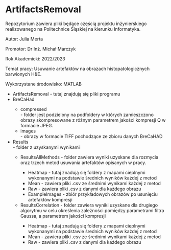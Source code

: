 # ArtifactsRemoval
<p>Repozytorium zawiera pliki będące częścią projektu inżynierskiego realizowanego na Politechnice Śląskiej na kierunku Informatyka.</p>
<p>Autor: Julia Merta </p>
<p>Promotor: Dr Inż. Michał Marczyk</p>
<p>Rok Akademicki: 2022/2023</p>
<p>Temat pracy: Usuwanie artefaktów na obrazach histopatologicznych barwionych H&E. </p>
<p>Wykorzystane środowisko: MATLAB</p>
<ul>
<li>ArtifactsRemoval - tutaj znajdują się pliki programu</li>
<li>BreCaHad</li>
<ul>
<li>compressed</li> - folder jest podzielony na podfoldery w których zamieszczono obrazy skompresowane z różnym parametrem jakości kompresji Q w formacie JPEG.
<li>images</li> - obrazy w formacie TIFF pochodzące ze zbioru danych BreCaHAD
</ul>
<li>Results</li> - folder z uzyskanymi wynikami
<ul>
<li>ResultsAllMethods - folder zawiera wyniki uzyskane dla rozmycia oraz trzech metod usuwania artefaktów opisanych w pracy.</li>
<ul>
<li>Heatmap - tutaj znadują się foldery z mapami cieplnymi wykonanymi na podstawie średnich wyników każdej z metod</li>
<li>Mean - zawiera pliki .csv ze średnimi wynikami każdej z metod</li>
<li>Raw - zawiera pliki .csv z danymi dla każdego obrazu</li>
<li>ExampleImages - zbiór przykładowych obrazów po usunięciu artefaktów kompresji</li>
</ul>
<li>ResultsCorrelation - folder zawiera wyniki uzyskane dla drugiego algorytmu w celu określenia zależności pomiędzy parametrami filtra Gaussa, a parametrem jakości kompresji</li>
<ul>
<li>Heatmap - tutaj znadują się foldery z mapami cieplnymi wykonanymi na podstawie średnich wyników każdej z metod</li>
<li>Mean - zawiera pliki .csv ze średnimi wynikami każdej z metod</li>
<li>Raw - zawiera pliki .csv z danymi dla każdego obrazu</li>
</ul>
</ul>
</ul>

